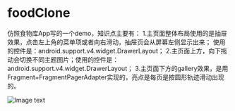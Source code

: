 # foodClone
仿照食物库App写的一个demo，知识点主要有：
1.主页面整体布局使用的是抽屉效果，点击左上角的菜单项或者向右滑动，抽屉页会从屏幕左侧显示出来；
使用的控件是：android.support.v4.widget.DrawerLayout；
2.主页面上方，向下拖动会切换不同主题图片；使用的控件是：android.support.v4.widget.DrawerLayout；
3.主页面下方的gallery效果，是用Fragment+FragmentPagerAdapter实现的，亮点是每页是按圆形轨迹滑动出现的。

![Image text](http://raw.github.com/chwnFlyPig/foodClone/master/images-folder/116.png)
